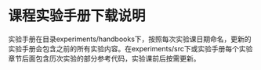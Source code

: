 # 课程实验手册下载说明
实验手册在目录experiments/handbooks下，按照每次实验课日期命名，更新的实验手册会包含之前的所有实验内容。在experiments/src下或实验手册每个实验章节后面包含历次实验的部分参考代码，实验课前后按需更新。


